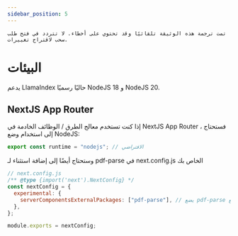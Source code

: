 ```yaml
---
sidebar_position: 5
---
```


`تمت ترجمة هذه الوثيقة تلقائيًا وقد تحتوي على أخطاء. لا تتردد في فتح طلب سحب لاقتراح تغييرات.`

# البيئات

يدعم LlamaIndex حاليًا رسميًا NodeJS 18 و NodeJS 20.

## NextJS App Router

إذا كنت تستخدم معالج الطرق / الوظائف الخادمة في NextJS App Router ، فستحتاج إلى استخدام وضع NodeJS:

```js
export const runtime = "nodejs"; // الافتراضي
```

وستحتاج أيضًا إلى إضافة استثناء لـ pdf-parse في next.config.js الخاص بك

```js
// next.config.js
/** @type {import('next').NextConfig} */
const nextConfig = {
  experimental: {
    serverComponentsExternalPackages: ["pdf-parse"], // يضع pdf-parse في وضع NodeJS الفعلي مع NextJS App Router
  },
};

module.exports = nextConfig;
```

